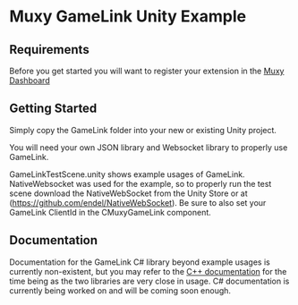 # Muxy GameLink Unity Example

## Requirements

Before you get started you will want to register your extension in the [Muxy Dashboard](dev.muxy.io)

## Getting Started

Simply copy the GameLink folder into your new or existing Unity project.

You will need your own JSON library and Websocket library to properly use GameLink.

GameLinkTestScene.unity shows example usages of GameLink. NativeWebsocket was used for the example, so to properly run the test scene download the NativeWebSocket from the Unity Store or at (https://github.com/endel/NativeWebSocket). Be sure to also set your GameLink ClientId in the CMuxyGameLink component.

## Documentation

Documentation for the GameLink C# library beyond example usages is currently non-existent, but you may refer to the [C++ documentation](dev.muxy.io/docs/api) for the time being as the two libraries are very close in usage. C# documentation is currently being worked on and will be coming soon enough. 